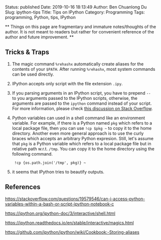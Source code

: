 Status: published
Date: 2019-10-16 18:13:49
Author: Ben Chuanlong Du
Slug: ipython-tips
Title: Tips on IPython
Category: Programming
Tags: programming, Python, tips, IPython

**
Things on this page are
fragmentary and immature notes/thoughts of the author.
It is not meant to readers
but rather for convenient reference of the author and future improvement.
**


## Tricks & Traps 

1. The magic command `%rehashx` automatically create aliases for the contents of your `$PATH`.
    After running `%rehashx`,
    most system commands can be used directly.

1. IPython accepts only script with the file extension `.ipy`.

2. If you parsing arguments in an IPython script, 
    you have to prepend `-- ` to you arguments passed to the IPython scripts,
    otherwise,
    the arguments are passed to the `ipython` command instead of your script.
    For more information,
    please check [this discussion on Stack Overflow](https://stackoverflow.com/questions/22631845/how-to-pass-command-line-arguments-to-ipython).

2. Python variables can used in a shell command like an environment variable. 
    For example, 
	if there is a Python named `pkg` which refers to a local package file,
	then you can use `!cp $pkg ~` to copy it to the home directory. 
	Another even more general approach is to use the curly braces
	which accepts an arbitrary Python expresion.
	Still, 
	let's assume that `pkg` is a Python variable which refers to a local package file 
	but in relative path w.r.t. `/tmp`.
	You can copy it to the home directory using the following command.

		!cp {os.path.join('/tmp', pkg)} ~

1. it seems that IPython tries to beautify outputs.

## References

https://stackoverflow.com/questions/19579546/can-i-access-python-variables-within-a-bash-or-script-ipython-notebook-c

https://ipython.org/ipython-doc/3/interactive/shell.html

https://ipython.readthedocs.io/en/stable/interactive/magics.html

https://github.com/ipython/ipython/wiki/Cookbook:-Storing-aliases
